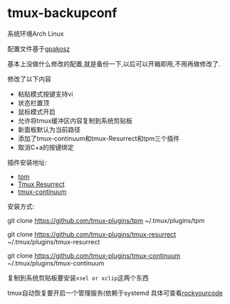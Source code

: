 # tmux-backupconf

系统环境Arch Linux

配置文件基于[gpakosz](https://github.com/gpakosz/.tmux)

基本上没做什么修改的配置,就是备份一下,以后可以开箱即用,不用再做修改了.

修改了以下内容
- 粘贴模式按键支持vi
- 状态栏置顶
- 鼠标模式开启
- 允许将tmux缓冲区内容复制到系统剪贴板
- 新面板默认为当前路径
- 添加了tmux-continuum和tmux-Resurrect和tpm三个插件
- 取消C+a的按键绑定

插件安装地址:
- [tpm](https://github.com/tmux-plugins/tpm)
- [Tmux Resurrect](https://github.com/tmux-plugins/tmux-resurrect)
- [tmux-continuum](https://github.com/tmux-plugins/tmux-continuum)

安装方式:

git clone https://github.com/tmux-plugins/tpm ~/.tmux/plugins/tpm

git clone https://github.com/tmux-plugins/tmux-resurrect ~/.tmux/plugins/tmux-resurrect

git clone https://github.com/tmux-plugins/tmux-continuum ~/.tmux/plugins/tmux-continuum

复制到系统剪贴板要安装`xsel or xclip`这两个东西

tmux自动恢复要开启一个管理服务(依赖于systemd
具体可查看[rockyourcode](https://www.rockyourcode.com/how-to-start-and-restore-tmux-sessions-automatically-with-tmux-continuum/)


